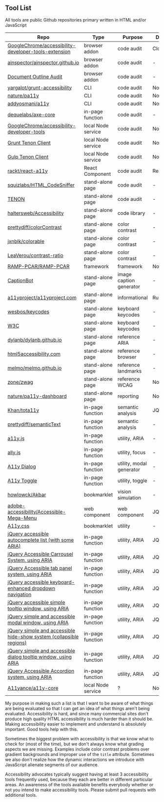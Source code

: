 Tool List
---

All tools are public Github repositories primary written in HTML and/or JavaScript

Repo                                                                                                                           |Type              |Purpose                 |Dependencies
-------------------------------------------------------------------------------------------------------------------------------|------------------|------------------------|------------
[GoogleChrome/accessibility-developer-tools-extension](https://github.com/GoogleChrome/accessibility-developer-tools-extension)|browser addon     |code audit              |Closure Compiler
[ainspector/ainspector.github.io](https://github.com/ainspector/ainspector.github.io)                                          |browser addon     |code audit              |-
[Document Outline Audit](https://github.com/edenspiekermann/outline-audit)                                                     |browser addon     |code audit              |-
[yargalot/grunt-accessibility](https://github.com/yargalot/grunt-accessibility)                                                |CLI               |code audit              |Node/Grunt
[nature/pa11y](https://github.com/springernature/pa11y)                                                                                |CLI               |code audit              |Node/PhantonJS
[addyosmani/a11y](https://github.com/addyosmani/a11y)                                                                          |CLI               |code audit              |Node/PhantomJS
[dequelabs/axe-core](https://github.com/dequelabs/axe-core)                                                                    |in-page function  |code audit              |-
[GoogleChrome/accessibility-developer-tools](https://github.com/GoogleChrome/accessibility-developer-tools)                    |local Node service|code audit              |Node
[Grunt Tenon Client](https://github.com/egauci/grunt-tenon-client)                                                             |local Node service|code audit              |Node/Grunt
[Gulp Tenon Client](https://github.com/egauci/gulp-tenon-client)                                                               |local Node service|code audit              |Node/Gulp
[rackt/react-a11y](https://github.com/reactjs/react-a11y)                                                                        |React Component   |code audit              |React
[squizlabs/HTML_CodeSniffer](https://github.com/squizlabs/HTML_CodeSniffer)                                                    |stand-alone page  |code audit              |-
[TENON](http://tenon.io/)                                                                                                      |stand-alone page  |code audit              |-
[haltersweb/Accessibility](https://github.com/haltersweb/Accessibility)                                                        |stand-alone page  |code library            |-
[prettydiff/colorContrast](https://github.com/prettydiff/colorContrast)                                                        |stand-alone page  |color contrast          |-
[jxnblk/colorable](https://github.com/jxnblk/colorable)                                                                        |stand-alone page  |color contrast          |-
[LeaVerou/contrast-ratio](https://github.com/LeaVerou/contrast-ratio)                                                          |stand-alone page  |color contrast          |-
[RAMP-PCAR/RAMP-PCAR](https://github.com/RAMP-PCAR/RAMP-PCAR)                                                                  |framework         |framework               |Node/Grunt
[CaptionBot](https://www.captionbot.ai/)                                                                                       |stand-alone page  |image caption generator |-
[a11yproject/a11yproject.com](https://github.com/a11yproject/a11yproject.com)                                                  |stand-alone page  |informational           |Ruby
[wesbos/keycodes](https://github.com/wesbos/keycodes)                                                                          |stand-alone page  |keyboard keycodes       |-
[W3C](http://w3c.github.io/uievents/tools/key-event-viewer.html)                                                               |stand-alone page  |keyboard keycodes       |-
[dylanb/dylanb.github.io](https://github.com/dylanb/dylanb.github.io)                                                          |stand-alone page  |reference ARIA          |-
[html5accessibility.com](http://html5accessibility.com/)                                                                       |stand-alone page  |reference browser       |-
[melmo/melmo.github.io](https://github.com/melmo/melmo.github.io)                                                              |stand-alone page  |reference landmarks     |-
[zone/zwag](https://github.com/zone/zwag)                                                                                      |stand-alone page  |reference WCAG          |Node
[nature/pa11y-dashboard](https://github.com/springernature/pa11y-dashboard)                                                            |stand-alone page  |reporting               |Node/PhantomJS
[Khan/tota11y](https://github.com/Khan/tota11y)                                                                                |in-page function  |semantic analysis       |JQuery
[prettydiff/semanticText](https://github.com/prettydiff/semanticText)                                                          |in-page function  |semantic analysis       |-
[a11y.js](https://github.com/IBM-Watson/a11y.js)                                                                               |in-page function  |utility, ARIA           |-
[ally.js](http://allyjs.io/)                                                                                                   |in-page function  |utility, focus          |-
[A11y Dialog](https://github.com/edenspiekermann/a11y-dialog)                                                                                     |in-page function  |utility, modal generator|-
[A11y Toggle](https://github.com/edenspiekermann/a11y-toggle)                                                                                     |in-page function  |utility, toggle         |-
[howlowck/Akbar](https://github.com/howlowck/Akbar)                                                                            |bookmarklet       |vision simulation       |-
[adobe-accessibility/Accessible-Mega-Menu](https://github.com/adobe-accessibility/Accessible-Mega-Menu)                        |web component     |web component           |JQuery
[A11y.css](https://github.com/ffoodd/a11y.css)      |bookmarklet     |utility           | -
[jQuery accessible autocomplete list (with some ARIA)](https://github.com/nico3333fr/jquery-accessible-autocomplete-list-aria)      |in-page function     |utility, ARIA           | JQuery
[jQuery Accessible Carrousel System, using ARIA](https://github.com/nico3333fr/jquery-accessible-carrousel-aria)      |in-page function     |utility, ARIA            | JQuery
[jQuery Accessible tab panel system, using ARIA](https://github.com/nico3333fr/jquery-accessible-tabs-aria)      |in-page function     |utility, ARIA            | JQuery
[jQuery accessible keyboard-enhanced dropdown navigation](https://github.com/nico3333fr/jquery-accessible-subnav-dropdown)      |in-page function     |utility, ARIA            | JQuery
[jQuery accessible simple tooltip window, using ARIA](https://github.com/nico3333fr/jquery-accessible-simple-tooltip-aria)      |in-page function     |utility, ARIA            | JQuery
[jQuery simple and accessible modal window, using ARIA](https://github.com/nico3333fr/jquery-accessible-modal-window-aria)      |in-page function     |utility, ARIA            | JQuery
[jQuery simple and accessible hide-show system (collapsible regions)](https://github.com/nico3333fr/jquery-accessible-hide-show-aria)      |in-page function     |utility, ARIA            | JQuery
[jQuery simple and accessible dialog tooltip window, using ARIA](https://github.com/nico3333fr/jquery-accessible-dialog-tooltip-aria)      |in-page function     |utility, ARIA            | JQuery
[jQuery Accessible Accordion system, using ARIA](https://github.com/nico3333fr/jquery-accessible-accordion-aria)      |in-page function     |utility, ARIA            | JQuery
[A11yance/a11y-core](https://github.com/A11yance/a11y-core)                                                                    |local Node service|?                       |Node/Grunt



My purpose in making such a list is that I want to be aware of what things are being evaluated so that I can get an idea of what things aren't being evaluated.  Accessibility is hard, and since many commercial sites don't produce high quality HTML accessibility is much harder than it should be.  Making accessibility easier to implement and understand is absolutely important.  Good tools help with this.

Sometimes the biggest problem with accessibility is that we know what to check for (most of the time), but we don't always know what grading aspects we are missing.  Examples include color contrast problems over gradient backgrounds and improper use of the `title` attribute.  Sometimes we also don't realize how the dynamic interactions we introduce with JavaScript alienate segments of our audience.

Accessibility advocates typically suggest having at least 3 accessibility tools frequently used, because they each are better in different particular areas.  An awareness of the tools available benefits everybody whether or not you intend to make accessibility tools.  Please submit pull requests with additional tools.
